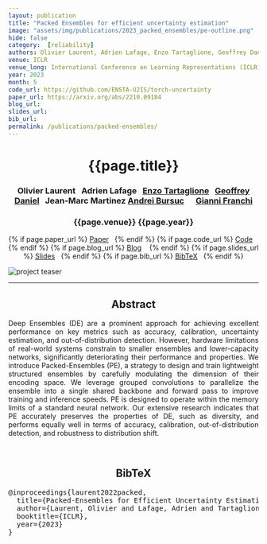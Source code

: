 ```yaml
---
layout: publication
title: "Packed Ensembles for efficient uncertainty estimation" 
image: "assets/img/publications/2023_packed_ensembles/pe-outline.png"
hide: false
category:  [reliability]
authors: Olivier Laurent, Adrien Lafage, Enzo Tartaglione, Geoffrey Daniel, Jean-Marc Martinez, Andrei Bursuc, and Gianni Franchi
venue: ICLR
venue_long: International Conference on Learning Representations (ICLR)
year: 2023
month: 5
code_url: https://github.com/ENSTA-U2IS/torch-uncertainty
paper_url: https://arxiv.org/abs/2210.09184
blog_url: 
slides_url: 
bib_url: 
permalink: /publications/packed-ensembles/
---
```


<h1 align="center"> {{page.title}} </h1>
<!-- Simple call of authors -->
<!-- <h3 align="center"> {{page.authors}} </h3> -->
<!-- Alternatively you can add links to author pages -->
<h3 align="center"> Olivier Laurent&nbsp;&nbsp; Adrien Lafage&nbsp;&nbsp;  <a href="https://enzotarta.github.io/index.html">Enzo Tartaglione</a>&nbsp;&nbsp; <a href="https://scholar.google.com/citations?hl=en&user=R20wY9gAAAAJ">Geoffrey Daniel</a>&nbsp;&nbsp; Jean-Marc Martinez  <a href="https://abursuc.github.io/">Andrei Bursuc</a>&nbsp;&nbsp; &nbsp;&nbsp; <a href="https://scholar.google.fr/citations?user=ZCW6-psAAAAJ&hl=en">Gianni Franchi</a> </h3>



<h3 align="center"> {{page.venue}} {{page.year}} </h3>

<div align="center">
  <p>
    {% if page.paper_url %}
    <a href="{{ page.paper_url }}"><i class="far fa-file-pdf"></i> Paper</a>&nbsp;&nbsp;
    {% endif %}
    {% if page.code_url %}
    <a href="{{ page.code_url }}"><i class="fab fa-github"></i> Code</a> &nbsp;&nbsp;
    {% endif %}
    {% if page.blog_url %}
    <a href="{{ page.blog_url }}"><i class="fab fa-blogger"></i> Blog</a> &nbsp;&nbsp;
    {% endif %}
    {% if page.slides_url %}
    <a href="{{ page.slides_url }}"><i class="far fa-file-pdf"></i> Slides</a>&nbsp;&nbsp;
    {% endif %}
    {% if page.bib_url %}
    <a href="{{ page.bib_url}}"><i class="far fa-file-alt"></i> BibTeX</a>&nbsp;&nbsp;
    {% endif %}
  </p>
</div>


<div class="publication-teaser">
    <img src="../../{{ page.image }}" alt="project teaser"/>
</div>

<hr>

<h2  align="center"> Abstract</h2>

<p align="justify">Deep Ensembles (DE) are a prominent approach for achieving excellent performance on key metrics such as accuracy, calibration, uncertainty estimation, and out-of-distribution detection. However, hardware limitations of real-world systems constrain to smaller ensembles and lower-capacity networks, significantly deteriorating their performance and properties. We introduce Packed-Ensembles (PE), a strategy to design and train lightweight structured ensembles by carefully modulating the dimension of their encoding space. We leverage grouped convolutions to parallelize the ensemble into a single shared backbone and forward pass to improve training and inference speeds. PE is designed to operate within the memory limits of a standard neural network. Our extensive research indicates that PE accurately preserves the properties of DE, such as diversity, and performs equally well in terms of accuracy, calibration, out-of-distribution detection, and robustness to distribution shift.</p>

<br>

<h2  align="center">BibTeX</h2>
<left>
  <pre class="bibtex-box">
@inproceedings{laurent2022packed,
  title={Packed-Ensembles for Efficient Uncertainty Estimation},
  author={Laurent, Olivier and Lafage, Adrien and Tartaglione, Enzo and Daniel, Geoffrey and Martinez, Jean-Marc and Bursuc, Andrei and Franchi, Gianni},
  booktitle={ICLR},
  year={2023}
}</pre>
</left>

<br>
